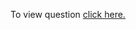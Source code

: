 To view question <a href="https://practice.geeksforgeeks.org/problems/implementing-dijkstra-set-1-adjacency-matrix/1" target="_blank">click here.</a>